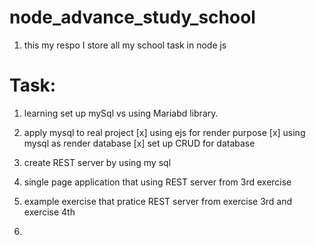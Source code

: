 # node_advance_study_school
1. this my respo I store all my school task in node js 

# Task: 

1. learning set up mySql vs using Mariabd library. 

2. apply mysql to real project 
[x] using ejs for render purpose
[x] using mysql as render database
[x] set up CRUD for database

3. create REST server by using my sql 

4. single page application that using REST server from 3rd exercise

5. example exercise that pratice REST server from exercise 3rd and exercise 4th

6. 